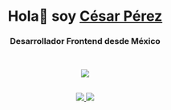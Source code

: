 <h1 align="center">Hola👋 soy <a href="https://github.com/CesargpDev" target="blank">César Pérez</a></h1>
<h3 align="center">Desarrollador Frontend desde México</h3>

<br/>

<p align="center">
  <img src="https://skillicons.dev/icons?i=css,html,js,nodejs,aws,react,nextjs,typescript,git,github,tailwindcss,postman,vscode,mongodb&perline=7" />
</p>

<br/>

<div align="center">
<!--   <a href="https://www.facebook.com/cesar.garcia.p.17/" target="_blank">
    <img src="https://img.shields.io/badge/Facebook-1877F2?style=for-the-badge&logo=facebook&logoColor=white"/>
  </a> -->
  <a href="https://www.instagram.com/cesargp17/" target="_blank">
    <img src="https://img.shields.io/badge/Instagram-E4405F?style=for-the-badge&logo=instagram&logoColor=white"/>
  </a>
  <a href="https://www.linkedin.com/in/cesar-perez-dev/" target="_blank">
    <img src="https://img.shields.io/badge/LinkedIn-0077B5?style=for-the-badge&logo=linkedin&logoColor=white"/>
  </a>
</div>
